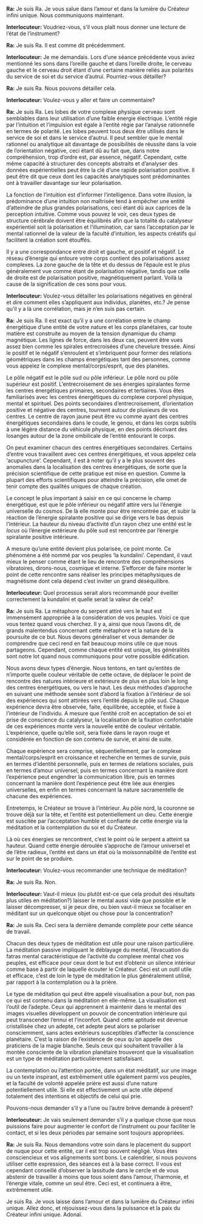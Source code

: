 <p><strong>Ra:</strong> Je suis Ra. Je vous salue dans l’amour et dans la lumière du Créateur infini unique. Nous communiquons maintenant.</p>
<p><strong>Interlocuteur:</strong> Voudriez-vous, s’il vous plaît nous donner une lecture de l’état de l’instrument?</p>
<p><strong>Ra:</strong> Je suis Ra. Il est comme dit précédemment.</p>
<p><strong>Interlocuteur:</strong> Je me demandais. Lors d’une séance précédente vous aviez mentionné les sons dans l’oreille gauche et dans l’oreille droite, le cerveau gauche et le cerveau droit étant d’une certaine manière reliés aux polarités du service de soi et du service d’autrui. Pourriez-vous détailler?</p>
<p><strong>Ra:</strong> Je suis Ra. Nous pouvons détailler cela.</p>
<p><strong>Interlocuteur:</strong> Voulez-vous y aller et faire un commentaire?</p>
<p><strong>Ra:</strong> Je suis Ra. Les lobes de votre complexe physique cerveau sont semblables dans leur utilisation d’une faible énergie électrique. L’entité régie par l’intuition et l’impulsion est égale à l’entité régie par l’analyse rationnelle en termes de polarité. Les lobes peuvent tous deux être utilisés dans le service de soi et dans le service d’autrui. Il peut sembler que le mental rationnel ou analytique ait davantage de possibilités de réussite dans la voie de l’orientation négative, ceci étant dû au fait que, dans notre compréhension, trop d’ordre est, par essence, négatif. Cependant, cette même capacité à structurer des concepts abstraits et d’analyser des données expérientielles peut être la clé d’une rapide polarisation positive. Il peut être dit que ceux dont les capacités analytiques sont prédominantes ont à travailler davantage sur leur polarisation.</p>
<p>La fonction de l’intuition est d’informer l’intelligence. Dans votre illusion, la prédominance d’une intuition non maîtrisée tend à empêcher une entité d’atteindre de plus grandes polarisations, ceci étant dû aux caprices de la perception intuitive. Comme vous pouvez le voir, ces deux types de structure cérébrale doivent être équilibrés afin que la totalité du catalyseur expérientiel soit la polarisation et l’illumination, car sans l’acceptation par le mental rationnel de la valeur de la faculté d’intuition, les aspects créatifs qui facilitent la création sont étouffés.</p>
<p>Il y a une correspondance entre droit et gauche, et positif et négatif. Le réseau d’énergie qui entoure votre corps contient des polarisations assez complexes. La zone gauche de la tête et du dessus de l’épaule est le plus généralement vue comme étant de polarisation négative, tandis que celle de droite est de polarisation positive, magnétiquement parlant. Voilà la cause de la signification de ces sons pour vous.</p>
<p><strong>Interlocuteur:</strong> Voulez-vous détailler les polarisations négatives en général et dire comment elles s’appliquent aux individus, planètes, etc.? Je pense qu’il y a là une corrélation, mais je n’en suis pas certain.</p>
<p><strong>Ra:</strong> Je suis Ra. Il est exact qu’il y a une corrélation entre le champ énergétique d’une entité de votre nature et les corps planétaires, car toute matière est construite au moyen de la tension dynamique du champ magnétique. Les lignes de force, dans les deux cas, peuvent être vues assez bien comme les spirales entrecroisées d’une chevelure tressée. Ainsi le positif et le négatif s’enroulent et s’imbriquent pour former des relations géométriques dans les champs énergétiques tant des personnes, comme vous appelez le complexe mental/corps/esprit, que des planètes.</p>
<p>Le pôle négatif est le pôle sud ou pôle inférieur. Le pôle nord ou pôle supérieur est positif. L’entrecroisement de ses énergies spiralantes forme les centres énergétiques primaires, secondaires et tertiaires. Vous êtes familiarisés avec les centres énergétiques du complexe corporel physique, mental et spirituel. Des points secondaires d’entrecroisement, d’orientation positive et négative des centres, tournent autour de plusieurs de vos centres. Le centre de rayon jaune peut être vu comme ayant des centres énergétiques secondaires dans le coude, le genou, et dans les corps subtils à une légère distance du véhicule physique, en des points décrivant des losanges autour de la zone ombilicale de l’entité entourant le corps.</p>
<p>On peut examiner chacun des centres énergétiques secondaires. Certains d’entre vous travaillent avec ces centres énergétiques, et vous appelez cela ‘acupuncture’. Cependant, il est à noter qu’il y a le plus souvent des anomalies dans la localisation des centres énergétiques, de sorte que la précision scientifique de cette pratique est mise en question. Comme la plupart des efforts scientifiques pour atteindre la précision, elle omet de tenir compte des qualités uniques de chaque création.</p>
<p>Le concept le plus important à saisir en ce qui concerne le champ énergétique, est que le pôle inférieur ou négatif attire vers lui l’énergie universelle du cosmos. De là elle monte pour être rencontrée par, et subir la réaction de l’énergie spiralante positive qui se dirige vers le bas depuis l’intérieur. La hauteur du niveau d’activité d’un rayon chez une entité est le <em>locus</em> où l’énergie extérieure du pôle sud est rencontrée par l’énergie spiralante positive intérieure.</p>
<p>A mesure qu’une entité devient plus polarisée, ce point monte. Ce phénomène a été nommé par vos peuples ‘la kundalini’. Cependant, il vaut mieux le penser comme étant le lieu de rencontre des compréhensions vibratoires, dirons-nous, cosmique et interne. S’efforcer de faire monter le point de cette rencontre sans réaliser les principes métaphysiques de magnétisme dont cela dépend c’est inviter un grand déséquilibre.</p>
<p><strong>Interlocuteur:</strong> Quel processus serait alors recommandé pour éveiller correctement la kundalini et quelle serait la valeur de cela?</p>
<p><strong>Ra:</strong> Je suis Ra. La métaphore du serpent attiré vers le haut est immensément appropriée à la considération de vos peuples. Voici ce que vous tentez quand vous cherchez. Il y a, ainsi que nous l’avons dit, de grands malentendus concernant cette métaphore et la nature de la poursuite de ce but. Nous devons généraliser et vous demander de comprendre que ceci rend en fait beaucoup moins utile ce que nous partageons. Cependant, comme chaque entité est unique, les généralités sont notre lot quand nous communiquons pour votre possible édification.</p>
<p>Nous avons deux types d’énergie. Nous tentons, en tant qu’entités de n’importe quelle couleur véritable de cette octave, de déplacer le point de rencontre des natures intérieure et extérieure de plus en plus loin le long des centres énergétiques, ou vers le haut. Les deux méthodes d’approche en suivant une méthode sensée sont d’abord la fixation à l’intérieur de soi des expériences qui sont attirées vers l’entité depuis le pôle sud. Chaque expérience devra être observée, faite, équilibrée, acceptée, et fixée à l’intérieur de l’individu. A mesure que l’entité croît en acceptation de soi et prise de conscience du catalyseur, la localisation de la fixation confortable de ces expériences monte vers la nouvelle entité de couleur véritable. L’expérience, quelle qu’elle soit, sera fixée dans le rayon rouge et considérée en fonction de son contenu de survie, et ainsi de suite.</p>
<p>Chaque expérience sera comprise, séquentiellement, par le complexe mental/corps/esprit en croissance et recherche en termes de survie, puis en termes d’identité personnelle, puis en termes de relations sociales, puis en termes d’amour universel, puis en termes concernant la manière dont l’expérience peut engendrer la communication libre, puis en termes concernant la manière dont l’expérience peut être liée aux énergies universelles, en enfin en termes concernant la nature sacramentelle de chacune des expériences.</p>
<p>Entretemps, le Créateur se trouve à l’intérieur. Au pôle nord, la couronne se trouve déjà sur la tête, et l’entité est potentiellement un dieu. Cette énergie est suscitée par l’acceptation humble et confiante de cette énergie via la méditation et la contemplation du soi et du Créateur.</p>
<p>Là où ces énergies se rencontrent, c’est le point où le serpent a atteint sa hauteur. Quand cette énergie déroulée s’approche de l’amour universel et de l’être radieux, l’entité est dans un état où la moissonnabilité de l’entité est sur le point de se produire.</p>
<p><strong>Interlocuteur:</strong> Voulez-vous recommander une technique de méditation?</p>
<p><strong>Ra:</strong> Je suis Ra. Non.</p>
<p><strong>Interlocuteur:</strong> Vaut-il mieux (ou plutôt est-ce que cela produit des résultats plus utiles en méditation?) laisser le mental aussi vide que possible et le laisser décompresser, si je peux dire, ou bien vaut-il mieux se focaliser en méditant sur un quelconque objet ou chose pour la concentration?</p>
<p><strong>Ra:</strong> Je suis Ra. Ceci sera la dernière demande complète pour cette séance de travail.</p>
<p>Chacun des deux types de méditation est utile pour une raison particulière. La méditation passive impliquant le déblayage du mental, l’évacuation du fatras mental caractéristique de l’activité du complexe mental chez vos peuples, est efficace pour ceux dont le but est d’obtenir un silence intérieur comme base à partir de laquelle écouter le Créateur. Ceci est un outil utile et efficace, c’est de loin le type de méditation le plus généralement utilisé, par rapport à la contemplation ou à la prière.</p>
<p>Le type de méditation qui peut être appelé visualisation a pour but, non pas ce qui est contenu dans la méditation en elle-même. La visualisation est l’outil de l’adepte. Ceux qui apprennent à maintenir dans le mental des images visuelles développent un pouvoir de concentration intérieure qui peut transcender l’ennui et l’inconfort. Quand cette aptitude est devenue cristallisée chez un adepte, cet adepte peut alors se polariser consciemment, sans actes extérieurs susceptibles d’affecter la conscience planétaire. C’est la raison de l’existence de ceux qu’on appelle des praticiens de la magie blanche. Seuls ceux qui souhaitent travailler à la montée consciente de la vibration planétaire trouveront que la visualisation est un type de méditation particulièrement satisfaisant.</p>
<p>La contemplation ou l’attention portée, dans un état méditatif, sur une image ou un texte inspirant, est extrêmement utile également parmi vos peuples, et la faculté de volonté appelée prière est aussi d’une nature potentiellement utile. Si elle est effectivement un acte utile dépend totalement des intentions et objectifs de celui qui prie.</p>
<p>Pouvons-nous demander s’il y a l’une ou l’autre brève demande à présent?</p>
<p><strong>Interlocuteur:</strong> Je vais seulement demander s’il y a quelque chose que nous puissions faire pour augmenter le confort de l’instrument ou pour faciliter le contact, et si les deux périodes par semaine sont toujours appropriées.</p>
<p><strong>Ra:</strong> Je suis Ra. Nous demandons votre soin dans le placement du support de nuque pour cette entité, car il est trop souvent négligé. Vous êtes consciencieux et vos alignements sont bons. Le calendrier, si nous pouvons utiliser cette expression, des séances est à la base correct. Il vous est cependant conseillé d’observer la lassitude dans le cercle et de vous abstenir de travailler à moins que tous soient dans l’amour, l’harmonie, et l’énergie vitale, comme un seul être. Ceci est, et continuera à être, extrêmement utile.</p>
<p>Je suis Ra. Je vous laisse dans l’amour et dans la lumière du Créateur infini unique. Allez donc, et réjouissez-vous dans la puissance et la paix du Créateur infini unique. Adonaï.</p>